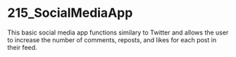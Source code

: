 # 215_SocialMediaApp

This basic social media app functions similary to Twitter and allows the user to increase the number of comments, reposts, and likes for each post in their feed.
